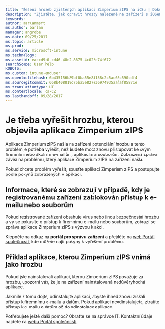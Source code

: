 ```yaml
---
title: "Řešení hrozeb zjištěných aplikací Zimperium zIPS na iOSu | Dokumentace Microsoftu"
description: "Zjistěte, jak opravit hrozby nalezené na zařízení s iOSem."
keywords: 
author: barlanmsft
ms.author: barlan
manager: angrobe
ms.date: 09/25/2017
ms.topic: article
ms.prod: 
ms.service: microsoft-intune
ms.technology: 
ms.assetid: eaccd9c0-cd46-48e2-8675-4c022c74f672
searchScope: User help
ROBOTS: 
ms.custom: intune-enduser
ms.openlocfilehash: 6b435156b89bf0ba55e83158c2c5ac62c590cdf4
ms.sourcegitcommit: 668b408819c75ba5e827e36974935aafaf85871e
ms.translationtype: HT
ms.contentlocale: cs-CZ
ms.lasthandoff: 09/28/2017
---
```

# <a name="you-need-to-resolve-a-threat-found-by-zimperium-zips"></a>Je třeba vyřešit hrozbu, kterou objevila aplikace Zimperium zIPS

Aplikace Zimperium zIPS našla na zařízení potenciální hrozbu a tento problém je potřeba vyřešit, než budete moct znovu přistupovat ke svým firemním nebo školním e-mailům, aplikacím a souborům. Zobrazená zpráva závisí na problému, který aplikace Zimperium zIPS na zařízení našla.

Pokud chcete problém vyřešit, spusťte aplikaci Zimperium zIPS a postupujte podle pokynů zobrazených v aplikaci.

## <a name="what-you-might-see-if-your-enrolled-device-is-blocked-from-accessing-email-or-files"></a>Informace, které se zobrazují v případě, kdy je registrovanému zařízení zablokován přístup k e-mailu nebo souborům

Pokud registrované zařízení obsahuje virus nebo jinou bezpečnostní hrozbu a vy se pokusíte o přístup k firemnímu e-mailu nebo souborům, zobrazí se zpráva aplikace Zimperium zIPS s výzvou k akci.

Klepněte na odkaz na **portál pro správu zařízení** a přejděte na [web Portál společnosti](https://portal.manage.microsoft.com), kde můžete najít pokyny k vyřešení problému.

## <a name="example-of-an-app-that-zimperium-zips-sees-as-a-threat"></a>Příklad aplikace, kterou Zimperium zIPS vnímá jako hrozbu

Pokud jste nainstalovali aplikaci, kterou Zimperium zIPS považuje za hrozbu, upozorní vás, že je na zařízení nainstalovaná nedůvěryhodná aplikace.

Jakmile k tomu dojte, odinstalujte aplikaci, abyste ihned znovu získali přístup k firemnímu e-mailu a datům. Pokud aplikaci neodinstalujete, ztratíte přístup k e-mailu a datům až do odinstalace aplikace.

Potřebujete ještě další pomoc? Obraťte se na správce IT. Kontaktní údaje najdete na [webu Portál společnosti](https://portal.manage.microsoft.com).
